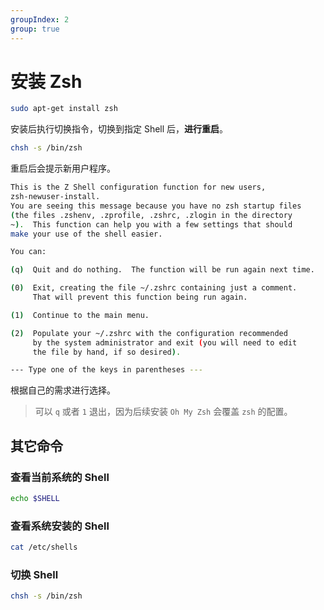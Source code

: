 ```yaml
---
groupIndex: 2
group: true
---
```


# 安装 Zsh

```sh
sudo apt-get install zsh
```

安装后执行切换指令，切换到指定 Shell 后，**进行重启**。

```sh
chsh -s /bin/zsh
```

重启后会提示新用户程序。

```sh
This is the Z Shell configuration function for new users,
zsh-newuser-install.
You are seeing this message because you have no zsh startup files
(the files .zshenv, .zprofile, .zshrc, .zlogin in the directory
~).  This function can help you with a few settings that should
make your use of the shell easier.

You can:

(q)  Quit and do nothing.  The function will be run again next time.

(0)  Exit, creating the file ~/.zshrc containing just a comment.
     That will prevent this function being run again.

(1)  Continue to the main menu.

(2)  Populate your ~/.zshrc with the configuration recommended
     by the system administrator and exit (you will need to edit
     the file by hand, if so desired).

--- Type one of the keys in parentheses ---
```

根据自己的需求进行选择。

> 可以 `q` 或者 `1` 退出，因为后续安装 `Oh My Zsh` 会覆盖 `zsh` 的配置。

## 其它命令

### 查看当前系统的 Shell

```sh
echo $SHELL
```

### 查看系统安装的 Shell

```sh
cat /etc/shells
```

### 切换 Shell

```sh
chsh -s /bin/zsh
```
